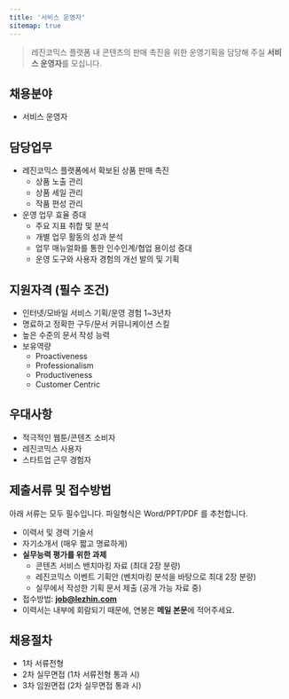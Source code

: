```yaml
---
title: '서비스 운영자'
sitemap: true
---
```

> 레진코믹스 플랫폼 내 콘텐츠의 판매 촉진을 위한 운영기획을 담당해 주실
> **서비스 운영자**를 모십니다.

## 채용분야

- 서비스 운영자 

## 담당업무

- 레진코믹스 플랫폼에서 확보된 상품 판매 촉진
	- 상품 노출 관리
  - 상품 세일 관리
  - 작품 편성 관리
- 운영 업무 효율 증대
	- 주요 지표 취합 및 분석
  - 개별 업무 활동의 성과 분석
  - 업무 매뉴얼화를 통한 인수인계/협업 용이성 증대
  - 운영 도구와 사용자 경험의 개선 발의 및 기획

## 지원자격 (필수 조건)

- 인터넷/모바일 서비스 기획/운영 경험 1~3년차 
- 명료하고 정확한 구두/문서 커뮤니케이션 스킬
- 높은 수준의 문서 작성 능력 
- 보유역량 
  - Proactiveness 
  - Professionalism 
  - Productiveness
  - Customer Centric    

## 우대사항

- 적극적인 웹툰/콘텐츠 소비자
- 레진코믹스 사용자
- 스타트업 근무 경험자

## 제출서류 및 접수방법

아래 서류는 모두 필수입니다. 파일형식은 Word/PPT/PDF 를 추천합니다.

- 이력서 및 경력 기술서 
- 자기소개서 (매우 짧고 명료하게)
- **실무능력 평가를 위한 과제** 
  - 콘텐츠 서비스 밴치마킹 자료 (최대 2장 분량)
  - 레진코믹스 이벤트 기획안 (벤치마킹 분석을 바탕으로 최대 2장 분량)
  - 실무에서 작성한 기획 문서 제출 (공개 가능 자료 중)
- 접수방법: **job@lezhin.com** 
- 이력서는 내부에 회람되기 때문에, 연봉은 **메일 본문**에 적어주세요.

## 채용절차 

- 1차 서류전형
- 2차 실무면접 (1차 서류전형 통과 시)
- 3차 임원면접 (2차 실무면접 통과 시)
